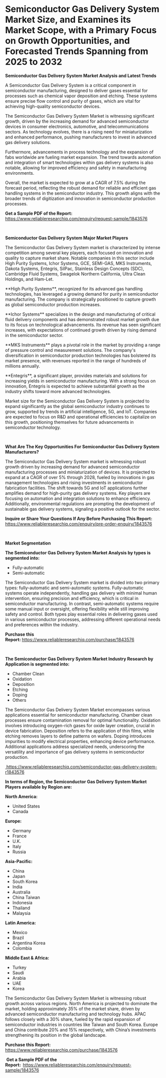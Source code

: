 <p><h1>Semiconductor Gas Delivery System Market Size, and Examines its Market Scope, with a Primary Focus on Growth Opportunities, and Forecasted Trends Spanning from 2025 to 2032</h1></p><p><strong>Semiconductor Gas Delivery System Market Analysis and Latest Trends</strong></p>
<p><p>A Semiconductor Gas Delivery System is a critical component in semiconductor manufacturing, designed to deliver gases essential for processes such as chemical vapor deposition and etching. These systems ensure precise flow control and purity of gases, which are vital for achieving high-quality semiconductor devices. </p><p>The Semiconductor Gas Delivery System Market is witnessing significant growth, driven by the increasing demand for advanced semiconductor devices in consumer electronics, automotive, and telecommunications sectors. As technology evolves, there is a rising need for miniaturization and enhanced performance, pushing manufacturers to invest in advanced gas delivery solutions. </p><p>Furthermore, advancements in process technology and the expansion of fabs worldwide are fueling market expansion. The trend towards automation and integration of smart technologies within gas delivery systems is also notable, allowing for improved efficiency and safety in manufacturing environments. </p><p>Overall, the market is expected to grow at a CAGR of 7.5% during the forecast period, reflecting the robust demand for reliable and efficient gas handling systems in the semiconductor industry. This growth aligns with the broader trends of digitization and innovation in semiconductor production processes.</p></p>
<p><strong>Get a Sample PDF of the Report:&nbsp;</strong> <a href="https://www.reliableresearchiq.com/enquiry/request-sample/1843576?utm_campaign=2580&utm_medium=2&utm_source=Github&utm_content=ia&utm_term=16042025&utm_id=semiconductor-gas-delivery-system">https://www.reliableresearchiq.com/enquiry/request-sample/1843576</a></p>
<p>&nbsp;</p>
<p><strong>Semiconductor Gas Delivery System Major Market Players</strong></p>
<p><p>The Semiconductor Gas Delivery System market is characterized by intense competition among several key players, each focused on innovation and quality to capture market share. Notable companies in this sector include High Purity Systems, Ichor Systems, GCE, SEMI-GAS, MKS Instruments, Dakota Systems, Entegris, SilPac, Stainless Design Concepts (SDC), Cambridge Fluid Systems, Swagelok Northern California, Ultra Clean Holdings, and Ham-Let.</p><p>**High Purity Systems**, recognized for its advanced gas handling technologies, has leveraged a growing demand for purity in semiconductor manufacturing. The company is strategically positioned to capture growth as global semiconductor production increases.</p><p>**Ichor Systems** specializes in the design and manufacturing of critical fluid delivery components and has demonstrated robust market growth due to its focus on technological advancements. Its revenue has seen significant increases, with expectations of continued growth driven by rising demand in the semiconductor sector.</p><p>**MKS Instruments** plays a pivotal role in the market by providing a range of pressure control and measurement solutions. The company's diversification in semiconductor production technologies has bolstered its market presence, with revenues reported in the range of hundreds of millions annually.</p><p>**Entegris**, a significant player, provides materials and solutions for increasing yields in semiconductor manufacturing. With a strong focus on innovation, Entegris is expected to achieve substantial growth as the industry shifts toward more advanced technologies.</p><p>Market size for the Semiconductor Gas Delivery System is projected to expand significantly as the global semiconductor industry continues to grow, supported by trends in artificial intelligence, 5G, and IoT. Companies are expected to focus on R&D and operational efficiencies to capitalize on this growth, positioning themselves for future advancements in semiconductor technology.</p></p>
<p>&nbsp;</p>
<p><strong>What Are The Key Opportunities For Semiconductor Gas Delivery System Manufacturers?</strong></p>
<p><p>The Semiconductor Gas Delivery System market is witnessing robust growth driven by increasing demand for advanced semiconductor manufacturing processes and miniaturization of devices. It is projected to expand at a CAGR of over 5% through 2028, fueled by innovations in gas management technologies and rising investments in semiconductor fabrication facilities. The shift towards 5G and IoT applications further amplifies demand for high-purity gas delivery systems. Key players are focusing on automation and integration solutions to enhance efficiency. Additionally, environmental regulations are prompting the development of sustainable gas delivery systems, signaling a positive outlook for the sector.</p></p>
<p><strong>Inquire or Share Your Questions If Any Before Purchasing This Report:</strong> <a href="https://www.reliableresearchiq.com/enquiry/pre-order-enquiry/1843576?utm_campaign=2580&utm_medium=2&utm_source=Github&utm_content=ia&utm_term=16042025&utm_id=semiconductor-gas-delivery-system">https://www.reliableresearchiq.com/enquiry/pre-order-enquiry/1843576</a></p>
<p>&nbsp;</p>
<p><strong>Market Segmentation</strong></p>
<p><strong>The Semiconductor Gas Delivery System Market Analysis by types is segmented into:</strong></p>
<p><ul><li>Fully-automatic</li><li>Semi-automatic</li></ul></p>
<p><p>The Semiconductor Gas Delivery System market is divided into two primary types: fully-automatic and semi-automatic systems. Fully-automatic systems operate independently, handling gas delivery with minimal human intervention, ensuring precision and efficiency, which is critical in semiconductor manufacturing. In contrast, semi-automatic systems require some manual input or oversight, offering flexibility while still improving safety and control. Both types play essential roles in delivering gases used in various semiconductor processes, addressing different operational needs and preferences within the industry.</p></p>
<p><strong>Purchase this Report:&nbsp;</strong><a href="https://www.reliableresearchiq.com/purchase/1843576?utm_campaign=2580&utm_medium=2&utm_source=Github&utm_content=ia&utm_term=16042025&utm_id=semiconductor-gas-delivery-system">https://www.reliableresearchiq.com/purchase/1843576</a></p>
<p>&nbsp;</p>
<p><strong>The Semiconductor Gas Delivery System Market Industry Research by Application is segmented into:</strong></p>
<p><ul><li>Chamber Clean</li><li>Oxidation</li><li>Deposition</li><li>Etching</li><li>Doping</li><li>Others</li></ul></p>
<p><p>The Semiconductor Gas Delivery System Market encompasses various applications essential for semiconductor manufacturing. Chamber clean processes ensure contamination removal for optimal functionality. Oxidation involves introducing oxygen-rich gases for oxide layer creation, crucial in device fabrication. Deposition refers to the application of thin films, while etching removes layers to define patterns on wafers. Doping introduces impurities to modify electrical properties, enhancing device performance. Additional applications address specialized needs, underscoring the versatility and importance of gas delivery systems in semiconductor production.</p></p>
<p><a href="https://www.reliableresearchiq.com/semiconductor-gas-delivery-system-r1843576?utm_campaign=2580&utm_medium=2&utm_source=Github&utm_content=ia&utm_term=16042025&utm_id=semiconductor-gas-delivery-system">&nbsp;https://www.reliableresearchiq.com/semiconductor-gas-delivery-system-r1843576</a></p>
<p><strong>In terms of Region, the Semiconductor Gas Delivery System Market Players available by Region are:</strong></p>
<p>
    <p> <strong> North America: </strong>
        <ul>
            <li>United States</li>
            <li>Canada</li>
        </ul>
        </p> 
    <p> <strong> Europe: </strong>
        <ul>
            <li>Germany</li>
            <li>France</li>
            <li>U.K.</li>
            <li>Italy</li>
            <li>Russia</li>
        </ul>
        </p> 
    <p> <strong> Asia-Pacific: </strong>
        <ul>
            <li>China</li>
            <li>Japan</li>
            <li>South Korea</li>
            <li>India</li>
            <li>Australia</li>
            <li>China Taiwan</li>
            <li>Indonesia</li>
            <li>Thailand</li>
            <li>Malaysia</li>
        </ul>
        </p> 
    <p> <strong> Latin America: </strong>
        <ul>
            <li>Mexico</li>
            <li>Brazil</li>
            <li>Argentina Korea</li>
            <li>Colombia</li>
        </ul>
        </p> 
    <p> <strong> Middle East & Africa: </strong>
        <ul>
            <li>Turkey</li>
            <li>Saudi</li>
            <li>Arabia</li>
            <li>UAE</li>
            <li>Korea</li>
        </ul>
    </p>
    </p>
<p><p>The Semiconductor Gas Delivery System Market is witnessing robust growth across various regions. North America is projected to dominate the market, holding approximately 35% of the market share, driven by advanced semiconductor manufacturing and technology hubs. APAC follows closely with a 30% share, fueled by the rapid expansion of semiconductor industries in countries like Taiwan and South Korea. Europe and China contribute 20% and 15% respectively, with China’s investments strengthening its position in the global landscape.</p></p>
<p><strong>Purchase this Report: </strong><a href="https://www.reliableresearchiq.com/purchase/1843576?utm_campaign=2580&utm_medium=2&utm_source=Github&utm_content=ia&utm_term=16042025&utm_id=semiconductor-gas-delivery-system">https://www.reliableresearchiq.com/purchase/1843576</a></p>
<p>&nbsp;<strong>Get a Sample PDF of the Report:&nbsp;&nbsp;</strong><a href="https://www.reliableresearchiq.com/enquiry/request-sample/1843576?utm_campaign=2580&utm_medium=2&utm_source=Github&utm_content=ia&utm_term=16042025&utm_id=semiconductor-gas-delivery-system">https://www.reliableresearchiq.com/enquiry/request-sample/1843576</a></p>
<p><strong></strong></p>
<p><p></p><p></p><p></p></p>